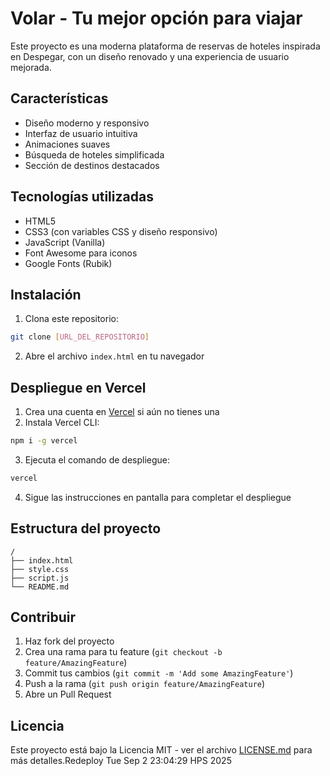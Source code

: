 # Volar - Tu mejor opción para viajar

Este proyecto es una moderna plataforma de reservas de hoteles inspirada en Despegar, con un diseño renovado y una experiencia de usuario mejorada.

## Características

- Diseño moderno y responsivo
- Interfaz de usuario intuitiva
- Animaciones suaves
- Búsqueda de hoteles simplificada
- Sección de destinos destacados

## Tecnologías utilizadas

- HTML5
- CSS3 (con variables CSS y diseño responsivo)
- JavaScript (Vanilla)
- Font Awesome para iconos
- Google Fonts (Rubik)

## Instalación

1. Clona este repositorio:
```bash
git clone [URL_DEL_REPOSITORIO]
```

2. Abre el archivo `index.html` en tu navegador

## Despliegue en Vercel

1. Crea una cuenta en [Vercel](https://vercel.com) si aún no tienes una
2. Instala Vercel CLI:
```bash
npm i -g vercel
```

3. Ejecuta el comando de despliegue:
```bash
vercel
```

4. Sigue las instrucciones en pantalla para completar el despliegue

## Estructura del proyecto

```
/
├── index.html
├── style.css
├── script.js
└── README.md
```

## Contribuir

1. Haz fork del proyecto
2. Crea una rama para tu feature (`git checkout -b feature/AmazingFeature`)
3. Commit tus cambios (`git commit -m 'Add some AmazingFeature'`)
4. Push a la rama (`git push origin feature/AmazingFeature`)
5. Abre un Pull Request

## Licencia

Este proyecto está bajo la Licencia MIT - ver el archivo [LICENSE.md](LICENSE.md) para más detalles.Redeploy Tue Sep  2 23:04:29 HPS 2025
